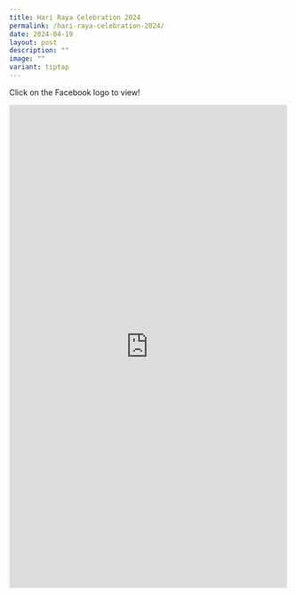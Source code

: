 ```yaml
---
title: Hari Raya Celebration 2024
permalink: /hari-raya-celebration-2024/
date: 2024-04-19
layout: post
description: ""
image: ""
variant: tiptap
---
```

<p>Click on the Facebook logo to view!</p>
<p></p>
<div class="iframe-wrapper">
<iframe style="border:none;overflow:hidden" height="869" width="500" allowfullscreen="true" frameborder="0" src="https://www.facebook.com/plugins/post.php?href=https%3A%2F%2Fwww.facebook.com%2Fpermalink.php%3Fstory_fbid%3Dpfbid0ZweSXqRYzDWj4WxBvbEEG1MPgX5VSF1Mp3KDxbCPFR7ZT5BuPjhQHZMkYQsXEDvfl%26id%3D100063909198835&amp;show_text=true&amp;width=500"></iframe>
</div>
<p></p>